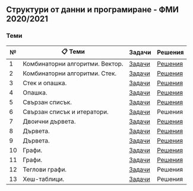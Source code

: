 ## Структури от данни и програмиране - ФМИ 2020/2021
### Теми

|  №  | :clipboard: Теми               | Задачи | Решения |
| --- | ---                            | ---    | ---     |
| 1   | Комбинаторни алгоритми. Вектор.| [Задачи](https://github.com/karinag99/Data-structures-and-algorithms_FMI/blob/main/01_Combinatorial_algorithms/Tasks.md)               | [Решения](https://github.com/karinag99/Data_Structures_and_algorithms_FMI/tree/main/01.%20Combinatorial%20algorithms/solutions)  |
| 2   | Комбинаторни алгоритми. Стек.  | [Задачи](https://github.com/karinag99/Data-structures-and-algorithms_FMI/blob/main/02_Combinatorial_algorithms_Stack/Tasks.md)         | [Решения](https://github.com/karinag99/Data_Structures_and_algorithms_FMI/tree/main/02_Combinatorial_algorithms_Stack/solutions) |
| 3   | Стек и опашка.                 | [Задачи](https://github.com/karinag99/Data_Structures_and_algorithms_FMI/blob/main/02_Stack_Queue/Tasks.md)                            |[Решения](https://github.com/karinag99/Data_Structures_and_algorithms_FMI/tree/main/02_Stack_Queue/solutions)                    |
| 4   | Опашка.                        | [Задачи](https://github.com/karinag99/Data_Structures_and_algorithms_FMI/blob/main/04_Queue/README.md)                                 |[Решения](https://github.com/karinag99/Data_Structures_and_algorithms_FMI/tree/main/04_Queue/solutions)                          |
| 5   | Свързан списък.                | [Задачи](https://github.com/karinag99/Data_Structures_and_algorithms_FMI/blob/main/05_LinkedLists/Tasks.md)                            | [Решения](https://github.com/karinag99/Data-structures-and-algorithms_FMI/tree/main/05_LinkedLists/Solutions)                    |
| 6   | Свързан списък и итератори.    | [Задачи](https://github.com/karinag99/Data_Structures_and_algorithms_FMI/blob/main/06_LinkedLists_Iterators/README.md)                 | Решения                                                                                                                          |
| 7   | Двоични дървета.               | [Задачи](https://github.com/karinag99/Data_Structures_and_algorithms_FMI/blob/main/07_Tree/Tasks.md)                                   | [Решения](https://github.com/karinag99/Data_Structures_and_algorithms_FMI/tree/main/07_Tree/solutions)                           |
| 8   | Дървета.                       | [Задачи](https://github.com/karinag99/Data_Structures_and_algorithms_FMI/blob/main/08_Tree/Tasks.md)                                   | [Решения](https://github.com/karinag99/Data_Structures_and_algorithms_FMI/tree/main/08_Tree/solutions)                           |
| 9   | Дървета.                       | [Задачи](https://github.com/karinag99/Data_Structures_and_algorithms_FMI/blob/main/09_Tree/Tasks.md)                                   | [Решения](https://github.com/karinag99/Data_Structures_and_algorithms_FMI/tree/main/09_Tree/solutions)                           |
| 10  | Графи.                         | [Задачи](https://github.com/karinag99/Data-structures-and-algorithms_FMI/blob/main/10_Graphs/README.md)                                | [Решения](https://github.com/karinag99/Data-structures-and-algorithms_FMI/tree/main/10_Graphs/solutions)                         |
| 11  | Графи.                         | [Задачи](https://github.com/karinag99/Data-structures-and-algorithms_FMI/blob/main/11_Graphs/Tasks.md)                                 | [Решения](https://github.com/karinag99/Data-structures-and-algorithms_FMI/tree/main/11_Graphs)                                   |
| 12  | Теглови графи.                 | [Задачи](https://github.com/karinag99/Data-structures-and-algorithms_FMI/tree/main/12_Weighted_Graphs)                                 | Решения                                                                                                                          |
| 13  | Хеш-таблици.                   | [Задачи](https://github.com/karinag99/Data-structures-and-algorithms_FMI/tree/main/13_HashTables)                                      | Решения                                                                                                                          |


